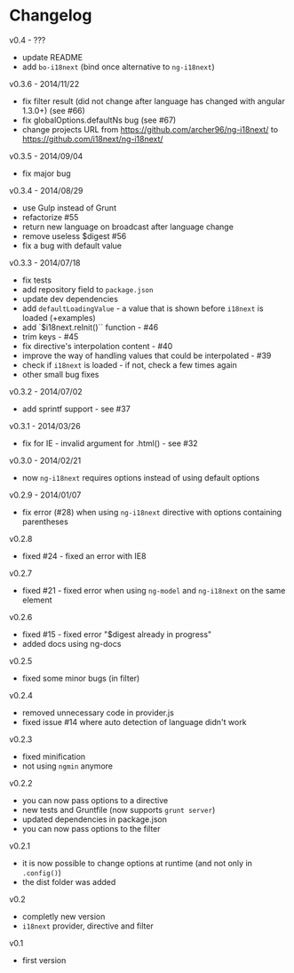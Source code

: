 # Changelog #

v0.4 - ???
- update README
- add `bo-i18next` (bind once alternative to `ng-i18next`)

v0.3.6 - 2014/11/22
- fix filter result (did not change after language has changed with angular 1.3.0+) (see #66)
- fix globalOptions.defaultNs bug (see #67)
- change projects URL from https://github.com/archer96/ng-i18next/ to https://github.com/i18next/ng-i18next/

v0.3.5 - 2014/09/04
- fix major bug

v0.3.4 - 2014/08/29
- use Gulp instead of Grunt
- refactorize #55
- return new language on broadcast after language change
- remove useless $digest #56
- fix a bug with default value

v0.3.3 - 2014/07/18
- fix tests
- add repository field to `package.json`
- update dev dependencies
- add `defaultLoadingValue` - a value that is shown before `i18next` is loaded (+examples)
- add `$i18next.reInit()`` function - #46
- trim keys - #45
- fix directive's interpolation content - #40
- improve the way of handling values that could be interpolated - #39
- check if `i18next` is loaded - if not, check a few times again
- other small bug fixes

v0.3.2 - 2014/07/02
- add sprintf support - see #37

v0.3.1 - 2014/03/26
- fix for IE - invalid argument for .html() - see #32

v0.3.0 - 2014/02/21
- now `ng-i18next` requires options instead of using default options

v0.2.9 - 2014/01/07
- fix error (#28) when using `ng-i18next` directive with options containing parentheses

v0.2.8
- fixed #24 - fixed an error with IE8

v0.2.7
- fixed #21 - fixed error when using `ng-model` and `ng-i18next` on the same element

v0.2.6
- fixed #15 - fixed error "$digest already in progress"
- added docs using ng-docs

v0.2.5
- fixed some minor bugs (in filter)

v0.2.4
- removed unnecessary code in provider.js
- fixed issue #14 where auto detection of language didn't work

v0.2.3
- fixed minification
- not using `ngmin` anymore

v0.2.2
- you can now pass options to a directive
- new tests and Gruntfile (now supports `grunt server`)
- updated dependencies in package.json
- you can now pass options to the filter

v0.2.1
- it is now possible to change options at runtime (and not only in `.config()`)
- the dist folder was added

v0.2
- completly new version
- `i18next` provider, directive and filter

v0.1
- first version

